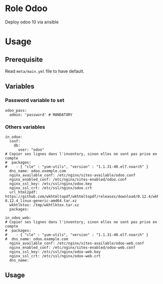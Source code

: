 # Role Odoo

Deploy odoo 10 via ansible


# Usage

## Prerequisite

Read ```meta/main.yml``` file to have default.

## Variables

### Password variable to set

```
odoo_pass:
  admin: 'password' # MANDATORY
```

### Others variables

```
in_odoo:
  conf:
    db:
      user: "odoo"
# Copier ses lignes dans l'inventory, sinon elles ne sont pas prise en compte
#  packages:
#    - { "cle" : "yum-utils", "version" : "1.1.31-40.el7.noarch" }
  dns_name: odoo.exemple.com
  nginx_available_conf: /etc/nginx/sites-available/odoo.conf
  nginx_enabled_conf: /etc/nginx/sites-enabled/odoo.conf
  nginx_ssl_key: /etc/ssl/nginx/odoo.key
  nginx_ssl_crt: /etc/ssl/nginx/odoo.crt
  url_html2pdf: https://github.com/wkhtmltopdf/wkhtmltopdf/releases/download/0.12.4/wkhtmltox-0.12.4_linux-generic-amd64.tar.xz
  wkhtlktox: /tmp/wkhtlktox.tar.xz
  packages:
```

```
in_odoo_web:
# Copier ses lignes dans l'inventory, sinon elles ne sont pas prise en compte
#  packages:
#    - { "cle" : "yum-utils", "version" : "1.1.31-40.el7.noarch" }
#  dns_name: odoo.exemple.com
  nginx_available_conf: /etc/nginx/sites-available/odoo-web.conf
  nginx_enabled_conf: /etc/nginx/sites-enabled/odoo-web.conf
  nginx_ssl_key: /etc/ssl/nginx/odoo-web.key
  nginx_ssl_crt: /etc/ssl/nginx/odoo-web.crt
  dns_name: 
```

## Usage
